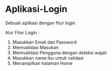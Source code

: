 # Aplikasi-Login
Sebuah aplikasi dengan fitur login

Alur Fitur Login :
1. Masukkan Email dan Password
2. Memvalidasi Masukan
3. Memvalidasi Pengguna dengan deteksi wajah
4. Masukkan nama ibu untuk validasi
5. Menampilkan halaman Home
